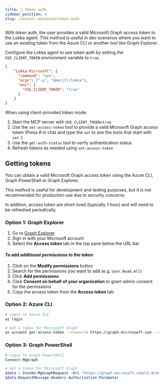```yaml
---
title: 🔑 Token auth
sidebar_position: 4
slug: /install-advanced/token-auth
---
```


With token auth, the user provides a valid Microsoft Graph access token to the Lokka agent. This method is useful in dev scenarios where you want to use an existing token from the Azure CLI or another tool like Graph Explorer.

Configure the Lokka agent to use token auth by setting the `USE_CLIENT_TOKEN` environment variable to `true`.

```json
{
    "Lokka-Microsoft": {
      "command": "npx",
      "args": ["-y", "@merill/lokka"],
      "env": {
        "USE_CLIENT_TOKEN": "true"
      }
    }
}
```

When using client-provided token mode:

1. Start the MCP server with `USE_CLIENT_TOKEN=true`
2. Use the `set-access-token` tool to provide a valid Microsoft Graph access token (Press # in chat and type the `set` to see the tools that start with `set-`)
3. Use the `get-auth-status` tool to verify authentication status
4. Refresh tokens as needed using `set-access-token`

## Getting tokens

You can obtain a valid Microsoft Graph access token using the Azure CLI, Graph PowerShell or Graph Explorer.

This method is useful for development and testing purposes, but it is not recommended for production use due to security concerns.

In addition, access token are short-lived (typically 1 hour) and will need to be refreshed periodically.

### Option 1: Graph Explorer

1. Go to [Graph Explorer](https://aka.ms/ge)
2. Sign in with your Microsoft account
3. Select the **Access token** tab in the top pane below the URL bar

#### To add additional permissions to the token

1. Click on the **Modify permissions** button
2. Search for the permissions you want to add (e.g. `User.Read.All`)
3. Click **Add permissions**
4. Click **Consent on behalf of your organization** to grant admin consent for the permissions
5. Copy the access token from the **Access token** tab

### Option 2: Azure CLI

```bash
# Login to Azure CLI
az login

# Get a token for Microsoft Graph
az account get-access-token --resource https://graph.microsowft.com --query accessToken -o tsv
```

### Option 3: Graph PowerShell

```powershell
# Login to Graph PowerShell
Connect-MgGraph

# Get a token for Microsoft Graph
$data = Invoke-MgGraphRequest -Uri "https://graph.microsoft.com/v1.0/me" -Method GET -OutputType HttpResponseMessage
$data.RequestMessage.Headers.Authorization.Parameter

```
